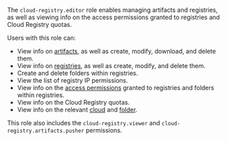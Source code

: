 The `cloud-registry.editor` role enables managing artifacts and registries, as well as viewing info on the access permissions granted to registries and Cloud Registry quotas.

Users with this role can:
* View info on [artifacts](../../cloud-registry/concepts/artifacts.md), as well as create, modify, download, and delete them.
* View info on [registries](../../cloud-registry/concepts/registry.md), as well as create, modify, and delete them.
* Create and delete folders within registries.
* View the list of registry IP permissions.
* View info on the [access permissions](../../iam/concepts/access-control/index.md) granted to registries and folders within registries.
* View info on the Cloud Registry quotas.
* View info on the relevant [cloud](../../resource-manager/concepts/resources-hierarchy.md#cloud) and [folder](../../resource-manager/concepts/resources-hierarchy.md#folder).

This role also includes the `cloud-registry.viewer` and `cloud-registry.artifacts.pusher` permissions.